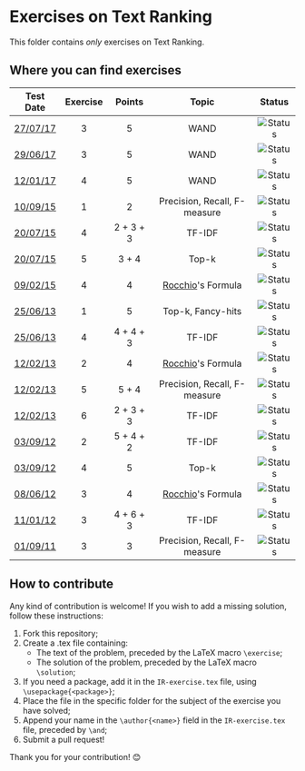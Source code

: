 # Exercises on Text Ranking #

This folder contains *only* exercises on Text Ranking.

## Where you can find exercises ##

| Test Date                                                                                                  | Exercise | Points       | Topic                                                            | Status                                                                             |
|:----------------------------------------------------------------------------------------------------------:|:--------:|:------------:|:----------------------------------------------------------------:|:----------------------------------------------------------------------------------:|
| [27/07/17](http://didawiki.di.unipi.it/lib/exe/fetch.php/magistraleinformatica/ir/ir16/ir170727.docx)      |     3    |      5       | WAND                                                             | ![Status](https://img.shields.io/badge/Status-Unsolved-red.svg)                    |
| [29/06/17](http://didawiki.di.unipi.it/lib/exe/fetch.php/magistraleinformatica/ir/ir16/ir170629.docx)      |     3    |      5       | WAND                                                             | ![Status](https://img.shields.io/badge/Status-Unsolved-red.svg)                    |
| [12/01/17](http://didawiki.di.unipi.it/lib/exe/fetch.php/magistraleinformatica/ir/ir16/ir170112.docx)      |     4    |      5       | WAND                                                             | ![Status](https://img.shields.io/badge/Status-Unsolved-red.svg)                    |
| [10/09/15](http://didawiki.di.unipi.it/lib/exe/fetch.php/magistraleinformatica/ir/ir14/ir150910.docx)      |     1    |      2       | Precision, Recall, F-measure                                     | ![Status](https://img.shields.io/badge/Status-Unsolved-red.svg)                    |
| [20/07/15](http://didawiki.di.unipi.it/lib/exe/fetch.php/magistraleinformatica/ir/ir14/ir150720.docx)      |     4    |  2 + 3 + 3   | TF-IDF                                                           | ![Status](https://img.shields.io/badge/Status-Unsolved-red.svg)                    |
| [20/07/15](http://didawiki.di.unipi.it/lib/exe/fetch.php/magistraleinformatica/ir/ir14/ir150720.docx)      |     5    |    3 + 4     | Top-k                                                            | ![Status](https://img.shields.io/badge/Status-Unsolved-red.svg)                    |
| [09/02/15](http://didawiki.di.unipi.it/lib/exe/fetch.php/magistraleinformatica/ir/ir14/ir150209.docx)      |     4    |      4       | [Rocchio](https://www.youtube.com/watch?v=n-QweNWeNw8)'s Formula | ![Status](https://img.shields.io/badge/Status-Unsolved-red.svg)                    |
| [25/06/13](http://didawiki.di.unipi.it/lib/exe/fetch.php/magistraleinformatica/ir/ir12/ir130625.docx)      |     1    |      5       | Top-k, Fancy-hits                                                | ![Status](https://img.shields.io/badge/Status-Unsolved-red.svg)                    |
| [25/06/13](http://didawiki.di.unipi.it/lib/exe/fetch.php/magistraleinformatica/ir/ir12/ir130625.docx)      |     4    |  4 + 4 + 3   | TF-IDF                                                           | ![Status](https://img.shields.io/badge/Status-Unsolved-red.svg)                    |
| [12/02/13](http://didawiki.di.unipi.it/lib/exe/fetch.php/magistraleinformatica/ir/ir12/ir130212.docx)      |     2    |      4       | [Rocchio](https://www.youtube.com/watch?v=n-QweNWeNw8)'s Formula | ![Status](https://img.shields.io/badge/Status-Unsolved-red.svg)                    |
| [12/02/13](http://didawiki.di.unipi.it/lib/exe/fetch.php/magistraleinformatica/ir/ir12/ir130212.docx)      |     5    |    5 + 4     | Precision, Recall, F-measure                                     | ![Status](https://img.shields.io/badge/Status-Unsolved-red.svg)                    |
| [12/02/13](http://didawiki.di.unipi.it/lib/exe/fetch.php/magistraleinformatica/ir/ir12/ir130212.docx)      |     6    |  2 + 3 + 3   | TF-IDF                                                           | ![Status](https://img.shields.io/badge/Status-Unsolved-red.svg)                    |
| [03/09/12](http://didawiki.di.unipi.it/lib/exe/fetch.php/magistraleinformatica/ir/ir11/ir120903.doc)       |     2    |  5 + 4 + 2   | TF-IDF                                                           | ![Status](https://img.shields.io/badge/Status-Unsolved-red.svg)                    |
| [03/09/12](http://didawiki.di.unipi.it/lib/exe/fetch.php/magistraleinformatica/ir/ir11/ir120903.doc)       |     4    |      5       | Top-k                                                            | ![Status](https://img.shields.io/badge/Status-Unsolved-red.svg)                    |
| [08/06/12](http://didawiki.di.unipi.it/lib/exe/fetch.php/magistraleinformatica/ir/ir11/ir120608.doc)       |     3    |      4       | [Rocchio](https://www.youtube.com/watch?v=n-QweNWeNw8)'s Formula | ![Status](https://img.shields.io/badge/Status-Unsolved-red.svg)                    |
| [11/01/12](http://didawiki.di.unipi.it/lib/exe/fetch.php/magistraleinformatica/ir/ir11/ir120111.doc)       |     3    |  4 + 6 + 3   | TF-IDF                                                           | ![Status](https://img.shields.io/badge/Status-Unsolved-red.svg)                    |
| [01/09/11](http://didawiki.di.unipi.it/lib/exe/fetch.php/magistraleinformatica/ir/ir10/ir110901.doc)       |     3    |      3       | Precision, Recall, F-measure                                     | ![Status](https://img.shields.io/badge/Status-Unsolved-red.svg)                    |

## How to contribute ##

Any kind of contribution is welcome! If you wish to add a missing solution,
follow these instructions:

  1. Fork this repository;
  2. Create a .tex file containing:
      - The text of the problem, preceded by the LaTeX macro `\exercise`;
      - The solution of the problem, preceded by the LaTeX macro `\solution`;
  3. If you need a package, add it in the `IR-exercise.tex` file, using
  `\usepackage{<package>}`;
  4. Place the file in the specific folder for the subject of the exercise you
  have solved;
  5. Append your name in the `\author{<name>}` field in the `IR-exercise.tex`
  file, preceded by `\and`;
  6. Submit a pull request!

Thank you for your contribution! :blush:
